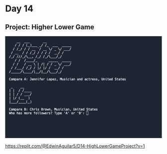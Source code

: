 # Day 14
## Project: Higher Lower Game

![HLG-Project](HLG-Project.gif)

https://replit.com/@EdwinAguilar5/D14-HighLowerGameProject?v=1


